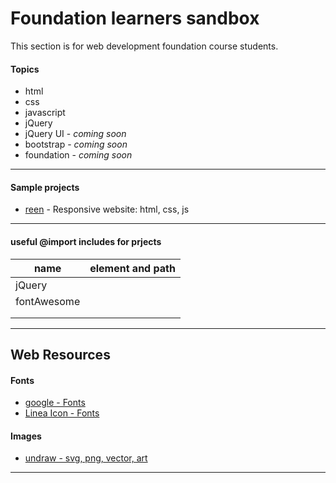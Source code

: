 # Foundation learners sandbox

<p>This section is for web development foundation course students.</p>

<h4>Topics</h4>
<ul>
  <li>html</li>
  <li>css</li>
  <li>javascript</li>
  <li>jQuery</li>
  <li>jQuery UI - <i>coming soon</i></li>
  <li>bootstrap - <i>coming soon</i></li>
  <li>foundation - <i>coming soon</i></li>
</ul>
<hr />
<h4>Sample projects</h4>
<ul>
  <li><a href="http://rohitsraj12.github.io/Foundation-learners-sandbox/Project_task/html_css_js-Responsive/reen/index.html" target="_blank">reen</a> - Responsive website: html, css, js</li>
</ul>
<hr />

<h4> useful @import includes for prjects </h4>

<table>
  <thead>
    <tr>
      <th>name</th>
      <th>element and path</th>
    </tr>
  </thead>
  <tbody>
    <tr>
      <td>jQuery</td>
      <td>
        <script src="https://ajax.googleapis.com/ajax/libs/jquery/3.4.1/jquery.min.js "></script>
      </td>
    </tr>
    <tr>
      <td>fontAwesome</td>
      <td>
        <script src="https://kit.fontawesome.com/b99e675b6e.js "></script>
      </td>
    </tr>
    <tr>
      <td></td>
      <td></td>
    </tr>
    <tr>
      <td></td>
      <td></td>
    </tr>
  </tbody>
</table>
<hr />
<h2>Web Resources</h2>
<h4>Fonts</h4>
<ul>
  <li>
    <a href="https://fonts.google.com/">google - Fonts</a>
  </li>
  <li>
    <a href="https://linea.io/">Linea Icon - Fonts</a>
  </li>
</ul>
<h4>Images</h4>
<ul>
  <li>
    <a href="https://fonts.google.com/">undraw - svg, png, vector, art</a>
  </li>
</ul>
<hr />
